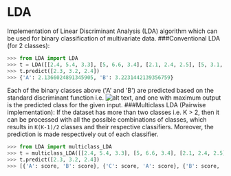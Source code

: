 LDA
===
Implementation of Linear Discriminant Analysis (LDA) algorithm which can be used for binary classification of multivariate data.
###Conventional LDA (for 2 classes):
```python
>>> from LDA import LDA
>>> t = LDA([[2.4, 5.4, 3.3], [5, 6.6, 3.4], [2.1, 2.4, 2.5], [5, 3.1, 6]], ['A', 'A', 'B', 'B'])
>>> t.predict([2.3, 3.2, 2.4])
>>> {'A': 2.1366024891345905, 'B': 3.2231442139356759}
```
Each of the binary classes above ('A' and 'B') are predicted based on the standard discriminant function i.e. ![alt text](https://github.com/saifuddin778/LDA/raw/master/images/lda.png ""), and one with maximum output is the predicted class for the given input.
###Multiclass LDA (Pairwise implementation):
If the dataset has more than two classes i.e. K > 2, then it can be processed with all the possible combinations of classes, which results in ```K(K-1)/2``` classes and their respective classifiers. Moreover, the prediction is made respectively out of each classifier.
```python
>>> from LDA import multiclass_LDA
>>> t = multiclass_LDA([[2.4, 5.4, 3.3], [5, 6.6, 3.4], [2.1, 2.4, 2.5], [5, 3.1, 6]], ['A', 'B', 'C', 'D'])
>>> t.predict([2.3, 3.2, 2.4])
>>> [{'A': score, 'B': score}, {'C': score, 'A': score}, {'B': score, 'C': score}]
```
